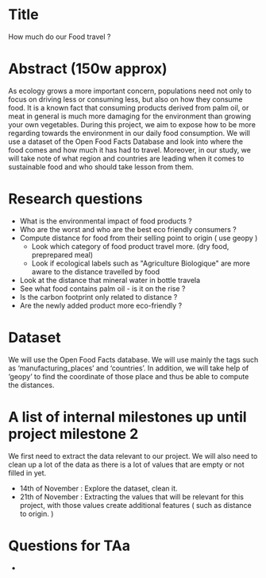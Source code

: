 # Title
How much do our Food travel ?


# Abstract (150w approx)
As ecology grows a more important concern, populations need not only to focus on driving less or consuming less, but also on how they consume food. 
It is a known fact that consuming products derived from palm oil, or meat in general is much more damaging for the environment than growing your own vegetables. 
During this project, we aim to expose how to be more regarding towards the environment in our daily food consumption. 
We will use a dataset of the Open Food Facts Database and look into where the food comes and how much it has had to travel. Moreover, in our study, we will take note of what region and countries are leading when it comes to sustainable food and who should take lesson from them. 


# Research questions
- What is the environmental impact of food products ? 
- Who are the worst and who are the best eco friendly consumers ? 
- Compute distance for food from their selling point to origin ( use geopy ) 
  - Look which category of food product travel more. (dry food, preprepared meal)
  - Look if ecological labels such as "Agriculture Biologique" are more aware to the distance travelled by food
- Look at the distance that mineral water in bottle travela
- See what food contains palm oil - is it on the rise ? 
- Is the carbon footprint only related to distance ? 
- Are the newly added product more eco-friendly ?

# Dataset
We will use the Open Food Facts database. We will use mainly the tags such as ‘manufacturing_places’ and ‘countries’. In addition, we will take help of ‘geopy’ to find the coordinate of those place and thus be able to compute the distances. 


# A list of internal milestones up until project milestone 2
We first need to extract the data relevant to our project. We will also need to clean up a lot of the data as there is a lot of values that are empty or not filled in yet. 

- 14th of November : Explore the dataset, clean it. 
- 21th of November : Extracting the values that will be relevant for this project, with those values create additional features ( such as distance to origin. ) 

# Questions for TAa
- 
